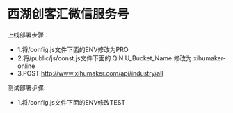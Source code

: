 西湖创客汇微信服务号
==============

上线部署步骤：

* 1.将/config.js文件下面的ENV修改为PRO
* 2.将/public/js/const.js文件下面的 QINIU_Bucket_Name 修改为 xihumaker-online
* 3.POST http://www.xihumaker.com/api/industry/all

测试部署步骤:

* 1.将/config.js文件下面的ENV修改TEST





